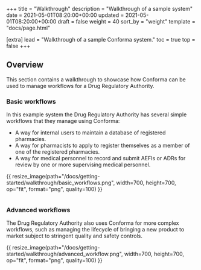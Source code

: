 +++
title = "Walkthrough"
description = "Walkthrough of a sample system"
date = 2021-05-01T08:20:00+00:00
updated = 2021-05-01T08:20:00+00:00
draft = false
weight = 40
sort_by = "weight"
template = "docs/page.html"

[extra]
lead = "Walkthrough of a sample Conforma system."
toc = true
top = false
+++

## Overview

This section contains a walkthrough to showcase how Conforma can be used to manage workflows for a Drug Regulatory Authority. 

### Basic workflows

In this example system the Drug Regulatory Authority has several simple workflows that they manage using Conforma: 

- A way for internal users to maintain a database of registered pharmacies.
- A way for pharmacists to apply to register themselves as a member of one of the registered pharmacies. 
- A way for medical personnel to record and submit AEFIs or ADRs for review by one or more supervising medical personnel. 


{{ resize_image(path="/docs/getting-started/walkthrough/basic_workflows.png", width=700, height=700, op="fit", format="png", quality=100) }}

<a href="/docs/getting-started/walkthrough/basic_workflows.png" target="_blank">
    <img src="/docs/getting-started/walkthrough/basic_workflows.png" alt="">
</a>



### Advanced workflows

The Drug Regulatory Authority also uses Conforma for more complex workflows, such as managing the lifecycle of bringing a new product to market subject to stringent quality and safety controls. 

{{ resize_image(path="/docs/getting-started/walkthrough/advanced_workflow.png", width=700, height=700, op="fit", format="png", quality=100) }}
